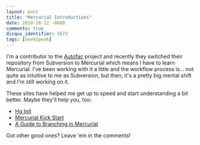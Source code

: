 ```yaml
---
layout: post
title: "Mercurial Introductions"
date: 2010-10-12 -0800
comments: true
disqus_identifier: 1673
tags: [GeekSpeak]
---
```

I'm a contributor to the [Autofac](http://autofac.googlecode.com)
project and recently they switched their repository from Subversion to
Mercurial which means I have to learn Mercurial. I've been working with
it a little and the workflow process is... not quite as intuitive to me
as Subversion, but then, it's a pretty big mental shift and I'm still
working on it.

These sites have helped me get up to speed and start understanding a bit
better. Maybe they'll help you, too:

-   [Hg Init](http://hginit.com)
-   [Mercurial Kick Start](http://mercurial.aragost.com/kick-start/)
-   [A Guide to Branching in
    Mercurial](http://stevelosh.com/blog/2009/08/a-guide-to-branching-in-mercurial/)

Got other good ones? Leave 'em in the comments!

